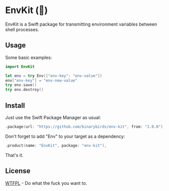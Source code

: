 # EnvKit (🌲)

EnvKit is a Swift package for transmitting environment variables between shell processes.

## Usage

Some basic examples:

```swift
import EnvKit

let env = try Env(["env-key": "env-value"])
env["env-key"] = "env-new-value"
try env.save() 
try env.destroy()
```


## Install

Just use the Swift Package Manager as usual:

```swift
.package(url: "https://github.com/binarybirds/env-kit", from: "1.0.0"),
```

Don't forget to add "Env" to your target as a dependency:

```swift
.product(name: "EnvKit", package: "env-kit"),
```

That's it.



## License

[WTFPL](LICENSE) - Do what the fuck you want to.
